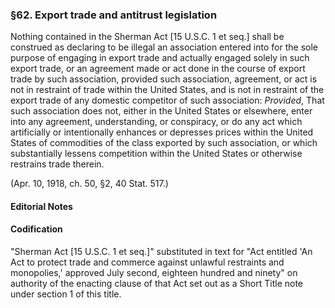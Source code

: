 ### §62. Export trade and antitrust legislation ###

Nothing contained in the Sherman Act [15 U.S.C. 1 et seq.] shall be construed as declaring to be illegal an association entered into for the sole purpose of engaging in export trade and actually engaged solely in such export trade, or an agreement made or act done in the course of export trade by such association, provided such association, agreement, or act is not in restraint of trade within the United States, and is not in restraint of the export trade of any domestic competitor of such association: *Provided*, That such association does not, either in the United States or elsewhere, enter into any agreement, understanding, or conspiracy, or do any act which artificially or intentionally enhances or depresses prices within the United States of commodities of the class exported by such association, or which substantially lessens competition within the United States or otherwise restrains trade therein.

(Apr. 10, 1918, ch. 50, §2, 40 Stat. 517.)

#### **Editorial Notes** ####

#### Codification ####

"Sherman Act [15 U.S.C. 1 et seq.]" substituted in text for "Act entitled 'An Act to protect trade and commerce against unlawful restraints and monopolies,' approved July second, eighteen hundred and ninety" on authority of the enacting clause of that Act set out as a Short Title note under section 1 of this title.